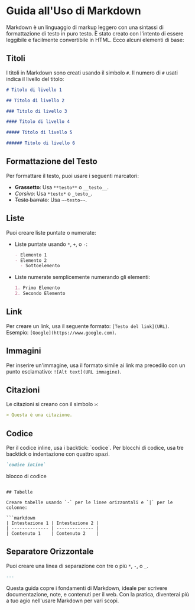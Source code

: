 # Guida all'Uso di Markdown

Markdown è un linguaggio di markup leggero con una sintassi di formattazione di testo in puro testo. È stato creato con l'intento di essere leggibile e facilmente convertibile in HTML. Ecco alcuni elementi di base:

## Titoli

I titoli in Markdown sono creati usando il simbolo `#`. Il numero di `#` usati indica il livello del titolo:

```markdown
# Titolo di livello 1

## Titolo di livello 2

### Titolo di livello 3

#### Titolo di livello 4

##### Titolo di livello 5

###### Titolo di livello 6
```

## Formattazione del Testo

Per formattare il testo, puoi usare i seguenti marcatori:

- **Grassetto**: Usa `**testo**` o `__testo__`.
- _Corsivo_: Usa `*testo*` o `_testo_`.
- ~~Testo barrato~~: Usa `~~testo~~`.

## Liste

Puoi creare liste puntate o numerate:

- Liste puntate usando `*`, `+`, o `-`:

  ```markdown
  - Elemento 1
  - Elemento 2
    - Sottoelemento
  ```

- Liste numerate semplicemente numerando gli elementi:

  ```markdown
  1. Primo Elemento
  2. Secondo Elemento
  ```

## Link

Per creare un link, usa il seguente formato: `[Testo del link](URL)`. Esempio: `[Google](https://www.google.com)`.

## Immagini

Per inserire un'immagine, usa il formato simile ai link ma precedilo con un punto esclamativo: `![Alt text](URL immagine)`.

## Citazioni

Le citazioni si creano con il simbolo `>`:

```markdown
> Questa è una citazione.
```

## Codice

Per il codice inline, usa i backtick: \`codice\`. Per blocchi di codice, usa tre backtick o indentazione con quattro spazi.

```markdown
`codice inline`
```

blocco di codice

````

## Tabelle

Creare tabelle usando `-` per le linee orizzontali e `|` per le colonne:

```markdown
| Intestazione 1 | Intestazione 2 |
| -------------- | -------------- |
| Contenuto 1    | Contenuto 2    |
````

## Separatore Orizzontale

Puoi creare una linea di separazione con tre o più `*`, `-`, o `_`.

```markdown
---
```

Questa guida copre i fondamenti di Markdown, ideale per scrivere documentazione, note, e contenuti per il web. Con la pratica, diventerai più a tuo agio nell'usare Markdown per vari scopi.
